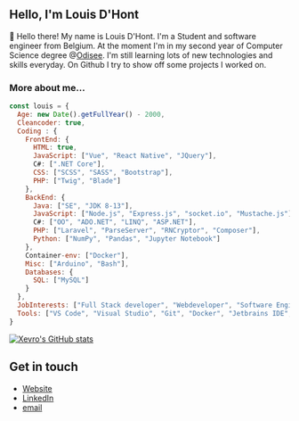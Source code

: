 <h2>Hello, I'm Louis D'Hont</h2>
<p>👋</span>&nbsp;Hello there! My name is Louis D'Hont. I'm a Student and software engineer from Belgium. At the moment I'm in my second year of Computer Science degree @<a href="https://www.odisee.be/en" target="_blank">Odisee</a>. I'm still learning lots of new technologies and skills everyday. On Github I try to show off some projects I worked on.</p>

<h3>More about me...</h3>

```javascript
const louis = {
  Age: new Date().getFullYear() - 2000,
  Cleancoder: true,
  Coding : {
    FrontEnd: {
      HTML: true,
      JavaScript: ["Vue", "React Native", "JQuery"],
      C#: [".NET Core"],
      CSS: ["SCSS", "SASS", "Bootstrap"],
      PHP: ["Twig", "Blade"]
    },
    BackEnd: {
      Java: ["SE", "JDK 8-13"],
      JavaScript: ["Node.js", "Express.js", "socket.io", "Mustache.js"],
      C#: ["OO", "ADO.NET", "LINQ", "ASP.NET"],
      PHP: ["Laravel", "ParseServer", "RNCryptor", "Composer"],
      Python: ["NumPy", "Pandas", "Jupyter Notebook"]
    },
    Container-env: ["Docker"],
    Misc: ["Arduino", "Bash"],
    Databases: {
      SQL: ["MySQL"]
    }
  },
  JobInterests: ["Full Stack developer", "Webdeveloper", "Software Engineer"],
  Tools: ["VS Code", "Visual Studio", "Git", "Docker", "Jetbrains IDE", "Postman", "Netbeans"],
}
```

[![Xevro's GitHub stats](https://github-readme-stats.vercel.app/api?username=Xevro)](https://github.com/anuraghazra/github-readme-stats)



## Get in touch

- [Website](<https://www.xevro.be>)
- [LinkedIn](<https://www.linkedin.com/in/dhontlouis/>)
- [email](<mailto:louis.dhont@xevro.be>)

